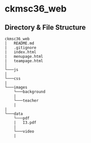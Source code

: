 # ckmsc36_web

## Directory & File Structure
```
ckmsc36_web
│   README.md
|   .gitignore
|   index.html
|   menupage.html
|   teampage.html
│   
└───js
│   
└───css
|   
└───images
    └───background
    |
    └───teacher
    |
|
└───data
    └───pdf
    |   I3.pdf
    |
    └───video
    |
```

